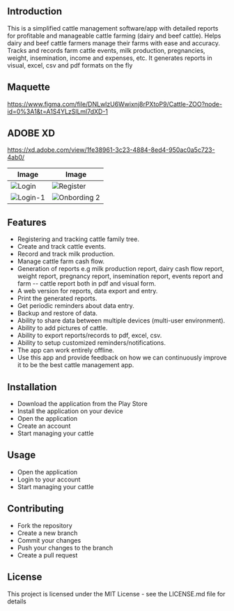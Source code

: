 ## Introduction

This is a simplified cattle management software/app with detailed reports for profitable and manageable cattle farming (dairy and beef cattle).
Helps dairy and beef cattle farmers manage their farms with ease and accuracy. Tracks and records farm cattle events, milk production, pregnancies, weight, insemination, income and expenses, etc. It generates reports in visual, excel, csv and pdf formats on the fly

## Maquette
https://www.figma.com/file/DNLwlzU6Wwixnj8rPXtoP9/Cattle-ZOO?node-id=0%3A1&t=A1S4YLzSlLml7dXD-1


## ADOBE XD
https://xd.adobe.com/view/1fe38961-3c23-4884-8ed4-950ac0a5c723-4ab0/

| Image | Image |
|-------|-------|
| ![Login](https://user-images.githubusercontent.com/93929557/216771281-1de7e37f-2b21-46fb-9819-9e2936c2d944.png) |![Register](https://user-images.githubusercontent.com/93929557/216771299-42fa9f0a-d34d-4dfe-8190-036a57ffec40.png) |
| ![Login-1](https://user-images.githubusercontent.com/93929557/216771283-9aa30115-d755-4695-8e47-ddee708ce67f.png)| ![Onbording 2](https://user-images.githubusercontent.com/93929557/216771285-2702254d-4c01-456d-bb6c-3e4f70f4e28f.png) |





## Features

- Registering and tracking cattle family tree.
- Create and track cattle events.
- Record and track milk production.
- Manage cattle farm cash flow.
- Generation of reports e.g milk production report, dairy cash flow report, weight report, pregnancy report, insemination report, events report and farm -- cattle report both in pdf and visual form.
- A web version for reports, data export and entry.
- Print the generated reports.
- Get periodic reminders about data entry.
- Backup and restore of data.
- Ability to share data between multiple devices (multi-user environment).
- Ability to add pictures of cattle.
- Ability to export reports/records to pdf, excel, csv.
- Ability to setup customized reminders/notifications.
- The app can work entirely offline.
- Use this app and provide feedback on how we can continuously improve it to be the best cattle management app.

## Installation

- Download the application from the Play Store
- Install the application on your device
- Open the application
- Create an account
- Start managing your cattle

## Usage

- Open the application
- Login to your account
- Start managing your cattle

## Contributing

- Fork the repository
- Create a new branch
- Commit your changes
- Push your changes to the branch
- Create a pull request

## License

This project is licensed under the MIT License - see the LICENSE.md file for details
